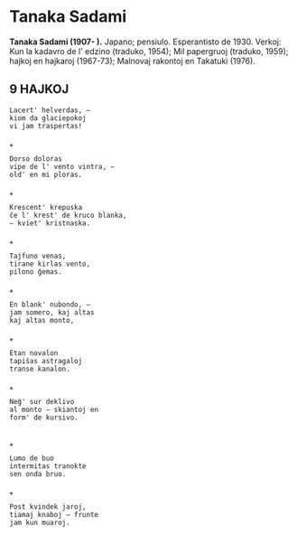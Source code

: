 # Tanaka Sadami
**Tanaka Sadami (1907- ).** Japano; pensiulo. Esperantisto de 1930. Verkoj: Kun la kadavro de l' edzino (traduko, 1954); Mil papergruoj (traduko, 1959); hajkoj en hajkaroj (1967-73); Malnovaj rakontoj en Takatuki (1976).

## 9 HAJKOJ

    Lacert' helverdas, —
    kiom da glaciepokoj
    vi jam traspertas!

    ⁎

    Dorso doloras
    vipe de l' vento vintra, —
    old' en mi ploras.

    ⁎

    Krescent' krepuska
    ĉe l' krest' de kruco blanka,
    — kviet' kristnaska.

    ⁎

    Tajfuno venas,
    tirane kirlas vento,
    pilono ĝemas.

    ⁎

    En blank' nubondo, —
    jam somero, kaj altas
    kaj altas monto,

    ⁎

    Etan novalon
    tapiŝas astragaloj
    transe kanalon.

    ⁎

    Neĝ' sur deklivo
    al monto — skiantoj en
    form' de kursivo.


    ⁎

    Lumo de buo
    intermitas tranokte
    sen onda bruo.

    ⁎

    Post kvindek jaroj,
    tiamaj knaboj — frunte
    jam kun muaroj.
